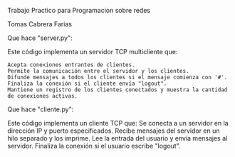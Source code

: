 Trabajo Practico para Programacion sobre redes

Tomas Cabrera Farias


Que hace "server.py":

Este código implementa un servidor TCP multicliente que:

    Acepta conexiones entrantes de clientes.
    Permite la comunicación entre el servidor y los clientes.
    Difunde mensajes a todos los clientes si el mensaje comienza con '#'.
    Finaliza la conexión si el cliente envía "logout".
    Mantiene un registro de los clientes conectados y muestra la cantidad de conexiones activas.

Que hace "cliente.py":

Este código implementa un cliente TCP que:
    Se conecta a un servidor en la dirección IP y puerto especificados.
    Recibe mensajes del servidor en un hilo separado y los imprime.
    Lee la entrada del usuario y envía mensajes al servidor.
    Finaliza la conexión si el usuario escribe "logout".